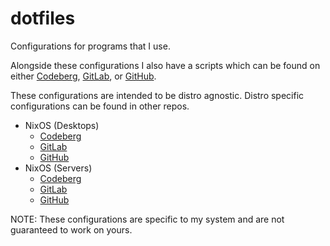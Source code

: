 # dotfiles
Configurations for programs that I use.

Alongside these configurations I also have a scripts which can be found on
either [Codeberg](https://codeberg.org/yemou/scripts),
[GitLab](https://gitlab.com/yemou/scripts), or
[GitHub](https://github.com/yemouu/scripts).

These configurations are intended to be distro agnostic.
Distro specific configurations can be found in other repos.
- NixOS (Desktops)
  - [Codeberg](https://codeberg.org/yemou/desktop-configs)
  - [GitLab](https://gitlab.com/yemou/desktop-configs)
  - [GitHub](https://github.com/yemouu/desktop-configs)
- NixOS (Servers)
  - [Codeberg](https://codeberg.org/yemou/server-configs)
  - [GitLab](https://gitlab.com/yemou/server-configs)
  - [GitHub](https://github.com/yemouu/server-configs)

NOTE: These configurations are specific to my system and are not guaranteed to work on yours.
